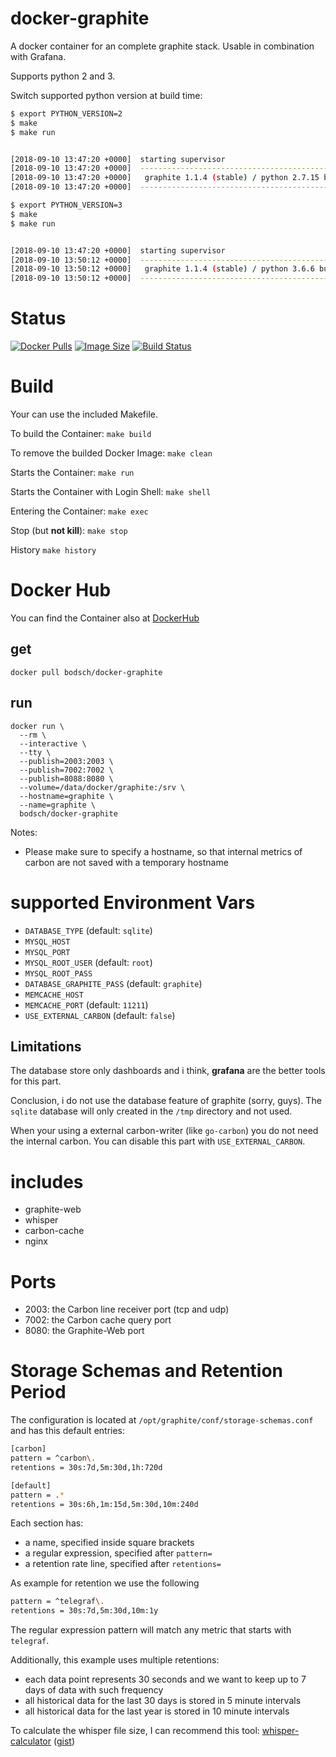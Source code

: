 docker-graphite
=================

A docker container for an complete graphite stack. Usable in combination with Grafana.

Supports python 2 and 3.

Switch supported python version at build time:

```bash
$ export PYTHON_VERSION=2
$ make
$ make run


[2018-09-10 13:47:20 +0000]  starting supervisor
[2018-09-10 13:47:20 +0000]  -----------------------------------------------------------
[2018-09-10 13:47:20 +0000]   graphite 1.1.4 (stable) / python 2.7.15 build: 2018-09-10
[2018-09-10 13:47:20 +0000]  -----------------------------------------------------------
```

```bash
$ export PYTHON_VERSION=3
$ make
$ make run


[2018-09-10 13:47:20 +0000]  starting supervisor
[2018-09-10 13:50:12 +0000]  -----------------------------------------------------------
[2018-09-10 13:50:12 +0000]   graphite 1.1.4 (stable) / python 3.6.6 build: 2018-09-10
[2018-09-10 13:50:12 +0000]  -----------------------------------------------------------
```

# Status

[![Docker Pulls](https://img.shields.io/docker/pulls/bodsch/docker-graphite.svg)][hub]
[![Image Size](https://images.microbadger.com/badges/image/bodsch/docker-graphite.svg)][microbadger]
[![Build Status](https://travis-ci.org/bodsch/docker-graphite.svg)][travis]

[hub]: https://hub.docker.com/r/bodsch/docker-graphite/
[microbadger]: https://microbadger.com/images/bodsch/docker-graphite
[travis]: https://travis-ci.org/bodsch/docker-graphite


# Build

Your can use the included Makefile.

To build the Container: `make build`

To remove the builded Docker Image: `make clean`

Starts the Container: `make run`

Starts the Container with Login Shell: `make shell`

Entering the Container: `make exec`

Stop (but **not kill**): `make stop`

History `make history`



# Docker Hub

You can find the Container also at  [DockerHub](https://hub.docker.com/r/bodsch/docker-graphite/)

## get

    docker pull bodsch/docker-graphite

## run

    docker run \
      --rm \
      --interactive \
      --tty \
      --publish=2003:2003 \
      --publish=7002:7002 \
      --publish=8088:8080 \
      --volume=/data/docker/graphite:/srv \
      --hostname=graphite \
      --name=graphite \
      bodsch/docker-graphite

Notes:

* Please make sure to specify a hostname, so that internal metrics of carbon are not saved with a temporary hostname

# supported Environment Vars

- `DATABASE_TYPE` (default: `sqlite`)
- `MYSQL_HOST`
- `MYSQL_PORT`
- `MYSQL_ROOT_USER` (default: `root`)
- `MYSQL_ROOT_PASS`
- `DATABASE_GRAPHITE_PASS` (default: `graphite`)
- `MEMCACHE_HOST`
- `MEMCACHE_PORT` (default: `11211`)
- `USE_EXTERNAL_CARBON` (default: `false`)


## Limitations

The database store only dashboards and i think, **grafana** are the better tools for this part.

Conclusion, i do not use the database feature of graphite (sorry, guys).
The `sqlite` database will only created in the `/tmp` directory and not used.

When your using a external carbon-writer (like `go-carbon`) you do not need the internal carbon.
You can disable this part with `USE_EXTERNAL_CARBON`.


# includes
- graphite-web
- whisper
- carbon-cache
- nginx


# Ports
 - 2003: the Carbon line receiver port (tcp and udp)
 - 7002: the Carbon cache query port
 - 8080: the Graphite-Web port

# Storage Schemas and Retention Period

The configuration is located at `/opt/graphite/conf/storage-schemas.conf` and has this default entries:

```bash
[carbon]
pattern = ^carbon\.
retentions = 30s:7d,5m:30d,1h:720d

[default]
pattern = .*
retentions = 30s:6h,1m:15d,5m:30d,10m:240d
```

Each section has:

- a name, specified inside square brackets
- a regular expression, specified after `pattern=`
- a retention rate line, specified after `retentions=`

As example for retention we use the following

```bash
pattern = ^telegraf\.
retentions = 30s:7d,5m:30d,10m:1y
```

The regular expression pattern will match any metric that starts with `telegraf`.

Additionally, this example uses multiple retentions:

- each data point represents 30 seconds and we want to keep up to 7 days of data with such frequency
- all historical data for the last 30 days is stored in 5 minute intervals
- all historical data for the last year is stored in 10 minute intervals

To calculate the whisper file size, I can recommend this tool: [whisper-calculator](https://m30m.github.io/whisper-calculator/)
([gist](https://gist.github.com/jjmaestro/5774063))

